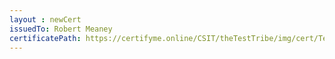 ```yaml
--- 
layout : newCert 
issuedTo: Robert Meaney
certificatePath: https://certifyme.online/CSIT/theTestTribe/img/cert/TestFlix/RobertMeaney_91b74.png
--- 
```

